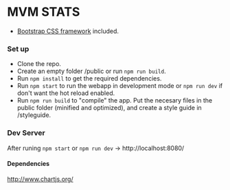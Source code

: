 # MVM STATS #

* [Bootstrap CSS framework](http://getbootstrap.com/) included.

### Set up ###

* Clone the repo.
* Create an empty folder /public or run `npm run build`.
* Run `npm install` to get the required dependencies.
* Run `npm start` to run the webapp in development mode or `npm run dev` if don't want the hot reload enabled.
* Run `npm run build` to "compile" the app. Put the necesary files in the public folder (minified and optimized), and create a style guide in /styleguide.

### Dev Server ###

After runing `npm start` or `npm run dev` → http://localhost:8080/

#### Dependencies ####

http://www.chartjs.org/
